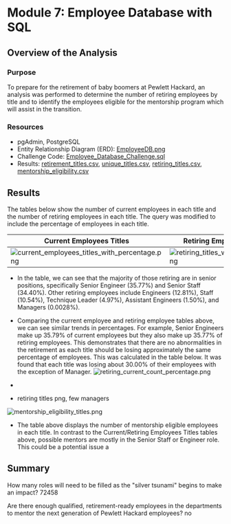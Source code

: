 # Module 7: Employee Database with SQL

## Overview of the Analysis

### Purpose
To prepare for the retirement of baby boomers at Pewlett Hackard, an analysis was performed to determine the number of retiring employees by title and to identify the employees eligible for the mentorship program which will assist in the transition. 

### Resources
* pgAdmin, PostgreSQL
* Entity Relationship Diagram (ERD): [EmployeeDB.png](https://github.com/daniel-sh-au/UofT_DataBC_Module07_Pewlett-Hackard-Analysis/blob/main/Queries/EmployeeDB.png)
* Challenge Code: [Employee_Database_Challenge.sql](https://github.com/daniel-sh-au/UofT_DataBC_Module07_Pewlett-Hackard-Analysis/blob/main/Queries/Employee_Database_Challenge.sql)
* Results: [retirement_titles.csv](https://github.com/daniel-sh-au/UofT_DataBC_Module07_Pewlett-Hackard-Analysis/blob/main/Data/retirement_titles.csv), [unique_titles.csv](https://github.com/daniel-sh-au/UofT_DataBC_Module07_Pewlett-Hackard-Analysis/blob/main/Data/unique_titles.csv), [retiring_titles.csv](https://github.com/daniel-sh-au/UofT_DataBC_Module07_Pewlett-Hackard-Analysis/blob/main/Data/retiring_titles.csv), [mentorship_eligibility.csv](https://github.com/daniel-sh-au/UofT_DataBC_Module07_Pewlett-Hackard-Analysis/blob/main/Data/mentorship_eligibility.csv)

## Results
The tables below show the number of current employees in each title and the number of retiring employees in each title. The query was modified to include the percentage of employees in each title. 

| Current Employees Titles | Retiring Employees Titles|
| ------------------------ | ------------------------ |
| ![current_employees_titles_with_percentage.png](https://github.com/daniel-sh-au/UofT_DataBC_Module07_Pewlett-Hackard-Analysis/blob/main/Resources/current_employees_titles_with_percentage.PNG) | ![retiring_titles_with_percentage.png](https://github.com/daniel-sh-au/UofT_DataBC_Module07_Pewlett-Hackard-Analysis/blob/main/Resources/retiring_titles_with_percentage.png)

* In the table, we can see that the majority of those retiring are in senior positions, specifically Senior Engineer (35.77%) and Senior Staff (34.40%). Other retiring employees include Engineers (12.81%), Staff (10.54%), Technique Leader (4.97%), Assistant Engineers (1.50%), and Managers (0.0028%). 
* Comparing the current employee and retiring employee tables above, we can see similar trends in percentages. For example, Senior Engineers make up 35.79% of current employees but they also make up 35.77% of retiring employees. This demonstrates that there are no abnormalities in the retirement as each title should be losing approximately the same percentage of employees. This was calculated in the table below. It was found that each title was losing about 30.00% of their employees with the exception of Manager. 
  ![retiring_current_count_percentage.png](https://github.com/daniel-sh-au/UofT_DataBC_Module07_Pewlett-Hackard-Analysis/blob/main/Resources/retiring_current_count_percentage.PNG)
* 

* retiring titles png, few managers

![mentorship_eligibility_titles.png](https://github.com/daniel-sh-au/UofT_DataBC_Module07_Pewlett-Hackard-Analysis/blob/main/Resources/mentorship_eligibility_titles.png)
* The table above displays the number of mentorship eligible employees in each title. In contrast to the Current/Retiring Employees Titles tables above, possible mentors are mostly in the Senior Staff or Engineer role. This could be a potential issue a


## Summary
How many roles will need to be filled as the "silver tsunami" begins to make an impact?
72458

Are there enough qualified, retirement-ready employees in the departments to mentor the next generation of Pewlett Hackard employees?
no
